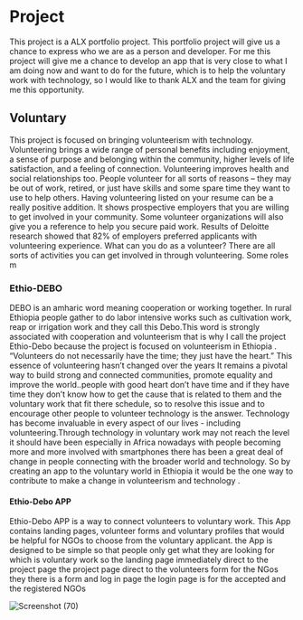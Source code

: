 # Project
This project is a ALX portfolio project. This portfolio project will give us a chance to express who we are as a person and developer. For me this project will give me a chance to develop an app that is very close to what I am doing now and want to do for the future, which is to help the voluntary work with technology, so I would like to thank ALX and the team for giving me this opportunity.
## Voluntary
This project is focused on bringing volunteerism with technology. Volunteering brings a wide range of personal benefits including enjoyment, a sense of purpose and belonging within the community, higher levels of life satisfaction, and a feeling of connection. Volunteering improves health and social relationships too. People volunteer for all sorts of reasons – they may be out of work, retired, or just have skills and some spare time they want to use to help others. Having volunteering listed on your resume can be a really positive addition. It shows prospective employers that you are willing to get involved in your community. Some volunteer organizations will also give you a reference to help you secure paid work. Results of Deloitte research showed that 82% of employers preferred applicants with volunteering experience. What can you do as a volunteer? There are all sorts of activities you can get involved in through volunteering. Some roles m

### Ethio-DEBO
DEBO is an amharic word meaning cooperation or working together. In rural Ethiopia people gather to do labor intensive works such as cultivation work, reap or irrigation work and they call this Debo.This word is strongly associated with cooperation and volunteerism that is why I call the project Ethio-Debo because the project is focused on volunteerism in Ethiopia .
“Volunteers do not necessarily have the time; they just have the heart.” This essence of volunteering hasn’t changed over the years It remains a pivotal way to build strong and connected communities, promote equality and improve the world..people with good heart don’t have time and if they have time they don’t know how to get the cause that is related to them and the voluntary work that fit there schedule, so to resolve this issue and to encourage other people to volunteer technology is the answer.
Technology has become invaluable in every aspect of our lives - including volunteering.Through technology in voluntary work may not reach the level it should have been especially in Africa nowadays with people becoming more and more involved with smartphones there has been a great deal of change in people connecting with the broader world and technology. So by creating an app to the voluntary world in Ethiopia it would be the one way to contribute to make a change in volunteerism and technology .

#### Ethio-Debo APP
Ethio-Debo APP is a way to connect volunteers to voluntary work. This App contains landing pages, volunteer forms and voluntary profiles that would be helpful for NGOs to choose from the voluntary applicant. the App is designed to be simple so that people only get what they are looking for which is voluntary work so the landing page immediately direct to the project page the project page direct to the volunteers form for the NGos they there is a form and log in page the login page is for the accepted and the registered NGOs

![Screenshot (70)](https://github.com/ethioendu/Ethio-Debo-project/assets/117819326/e6cd6088-7b51-4e74-ac2f-412a4306be68)
